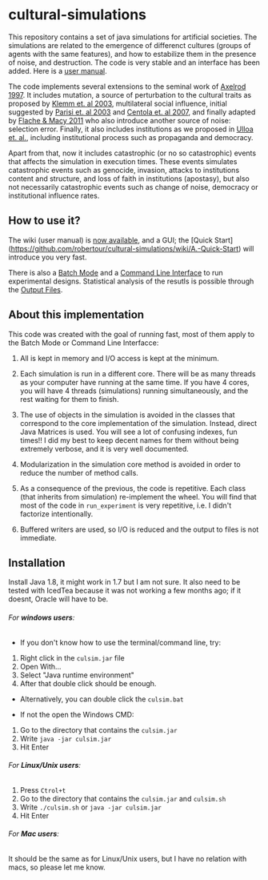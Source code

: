 cultural-simulations
=================

This repository contains a set of java simulations for artificial societies. The simulations are related to the 
emergence of differenct cultures (groups of agents with the same features), and how to estabilize them in the
presence of noise, and destruction. The code is very stable and an interface has been added. Here is a [user manual](https://github.com/robertour/cultural-simulations/wiki).

The code implements several extensions to the seminal work of [Axelrod 1997](http://jcr.sagepub.com/content/41/2/203.short). It includes mutation, a source of perturbation to the cultural traits as proposed by [Klemm et. al 2003](http://arxiv.org/abs/cond-mat/0205188), multilateral social influence, initial suggested by [Parisi et. al  2003](http://jcr.sagepub.com/content/47/2/163.refs?patientinform-links=yes&legid=spjcr;47/2/163) and [Centola et. al 2007](http://jcr.sagepub.com/content/51/6/905.short), and finally adapted by [Flache & Macy 2011](http://jcr.sagepub.com/content/early/2011/07/30/0022002711414371) who also introduce another source of noise: selection error. Finally, it also includes institutions as we proposed in [Ulloa et. al.](http://journals.plos.org/plosone/article?id=10.1371%2Fjournal.pone.0153334), including institutional process such as propaganda and democracy.

Apart from that, now it includes catastrophic (or no so catastrophic) events that affects the simulation in execution times. These events simulates catastrophic events such as genocide, invasion, attacks to institutions content and structure, and loss of faith in institutions (apostasy), but also not necessarily catastrophic events such as change of noise, democracy or institutional influence rates.


How to use it?
--------------

The wiki (user manual) is [now available](https://github.com/robertour/cultural-simulations/wiki), and a GUI; the [Quick Start] (https://github.com/robertour/cultural-simulations/wiki/A.-Quick-Start) will introduce you very fast.

There is also a [Batch Mode](https://github.com/robertour/cultural-simulations/wiki/I.-Batch-Mode) and a [Command Line Interface](https://github.com/robertour/cultural-simulations/wiki/J.-Command-Line-Interface) to run experimental designs. Statistical analysis of the resutls is possible through the [Output Files](https://github.com/robertour/cultural-simulations/wiki/H.-Output-Files).


About this implementation
--------------------------

This code was created with the goal of running fast, most of them apply to the Batch Mode or Command Line Interfacce:

1. All is kept in memory and I/O access is kept at the minimum.

2. Each simulation is run in a different core. There will be as many threads as your computer have running at the same time. If you have 4 cores, you will have 4 threads (simulations) running simultaneously, and the rest waiting for them to finish.

3. The use of objects in the simulation is avoided in the classes that correspond to the core implementation of the simulation. Instead, direct Java Matrices is used. You will see a lot of confusing indexes, fun times!! I did my best to keep decent names for them without being extremely verbose, and it is very well documented.
 
4. Modularization in the simulation core method is avoided in order to reduce the number of method calls. 

5. As a consequence of the previous, the code is repetitive. Each class (that inherits from simulation) re-implement the wheel. You will find that most of the code in `run_experiment` is very repetitive, i.e. I didn't factorize intentionally.

6. Buffered writers are used, so I/O is reduced and the output to files is not immediate.


Installation
-------------

Install Java 1.8, it might work in 1.7 but I am not sure. It also need to be tested with IcedTea because it was not working a few months ago; if it doesnt, Oracle will have to be.

###### For **windows users**: 

 * If you don't know how to use the terminal/command line, try:
  1. Right click in the `culsim.jar` file
  2. Open With...
  3. Select "Java runtime environment"
  4. After that double click should be enough.
 
 * Alternatively, you can double click the `culsim.bat`
 
 * If not the open the Windows CMD:
  1. Go to the directory that contains the `culsim.jar`
  2. Write  `java -jar culsim.jar`
  3. Hit Enter

###### For **Linux/Unix users**: 

  1. Press `Ctrol+t`
  2. Go to the directory that contains the `culsim.jar` and `culsim.sh`
  2. Write `./culsim.sh` or `java -jar culsim.jar`
  3. Hit Enter

###### For **Mac users**: 

  It should be the same as for Linux/Unix users, but I have no relation with macs, so please let me know.
